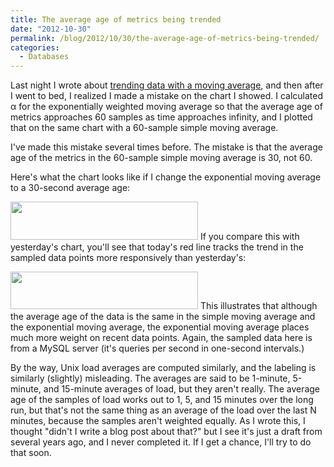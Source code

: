 ```yaml
---
title: The average age of metrics being trended
date: "2012-10-30"
permalink: /blog/2012/10/30/the-average-age-of-metrics-being-trended/
categories:
  - Databases
---
```

Last night I wrote about [trending data with a moving average][1], and then after I went to bed, I realized I made a mistake on the chart I showed. I calculated &alpha; for the exponentially weighted moving average so that the average age of metrics approaches 60 samples as time approaches infinity, and I plotted that on the same chart with a 60-sample simple moving average.

I've made this mistake several times before. The mistake is that the average age of the metrics in the 60-sample simple moving average is 30, not 60.

Here's what the chart looks like if I change the exponential moving average to a 30-second average age:

[<img src="http://www.xaprb.com/media/2012/10/moving-averages-2-300x61.png" alt="" title="moving-averages-2" width="300" height="61" class="aligncenter size-medium wp-image-2934" />][2] 
If you compare this with yesterday's chart, you'll see that today's red line tracks the trend in the sampled data points more responsively than yesterday's:

[<img src="http://www.xaprb.com/media/2012/10/moving-averages-300x60.png" alt="" title="moving-averages" width="300" height="60" class="aligncenter size-medium wp-image-2927" />][3] 
This illustrates that although the average age of the data is the same in the simple moving average and the exponential moving average, the exponential moving average places much more weight on recent data points. Again, the sampled data here is from a MySQL server (it's queries per second in one-second intervals.)

By the way, Unix load averages are computed similarly, and the labeling is similarly (slightly) misleading. The averages are said to be 1-minute, 5-minute, and 15-minute averages of load, but they aren't really. The average age of the samples of load works out to 1, 5, and 15 minutes over the long run, but that's not the same thing as an average of the load over the last N minutes, because the samples aren't weighted equally. As I wrote this, I thought "didn't I write a blog post about that?" but I see it's just a draft from several years ago, and I never completed it. If I get a chance, I'll try to do that soon.

 [1]: http://www.xaprb.com/blog/2012/10/29/trending-data-with-a-moving-average/ "trending data with a moving average"
 [2]: http://www.xaprb.com/media/2012/10/moving-averages-2.png
 [3]: http://www.xaprb.com/media/2012/10/moving-averages.png
